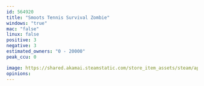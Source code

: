 ```yaml
---
id: 564920
title: "Smoots Tennis Survival Zombie"
windows: "true"
mac: "false"
linux: false
positive: 3
negative: 3
estimated_owners: "0 - 20000"
peak_ccu: 0

image: https://shared.akamai.steamstatic.com/store_item_assets/steam/apps/564920/header.jpg?t=1722352791
opinions:
---
```

